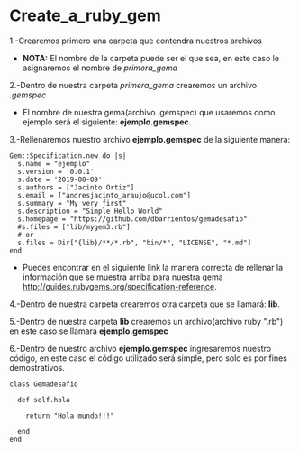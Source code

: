 # Create_a_ruby_gem

1.-Crearemos primero una carpeta que contendra nuestros archivos 

+ __NOTA:__ El nombre de la carpeta puede ser el que sea, en este caso le asignaremos el nombre de *primera_gema*

2.-Dentro de nuestra carpeta *primera_gema* crearemos un archivo *.gemspec*
+ El nombre de nuestra gema(archivo .gemspec) que usaremos como ejemplo será el siguiente: __ejemplo.gemspec__.

3.-Rellenaremos nuestro archivo __ejemplo.gemspec__ de la siguiente manera:
   
    Gem::Specification.new do |s|
      s.name = "ejemplo"
      s.version = '0.0.1'
      s.date = '2019-08-09'
      s.authors = ["Jacinto Ortiz"]
      s.email = ["andresjacinto_araujo@ucol.com"]
      s.summary = "My very first"
      s.description = "Simple Hello World"
      s.homepage = "https://github.com/dbarrientos/gemadesafio"
      #s.files = ["lib/mygem3.rb"]
      # or
      s.files = Dir["{lib}/**/*.rb", "bin/*", "LICENSE", "*.md"]
    end


+ Puedes encontrar en el siguiente link la manera correcta de rellenar la información que se muestra arriba para nuestra gema http://guides.rubygems.org/specification-reference.


4.-Dentro de nuestra carpeta crearemos otra carpeta que se llamará: __lib__.

5.-Dentro de nuestra carpeta __lib__ crearemos un archivo(archivo ruby ".rb") en este caso se llamará __ejemplo.gemspec__

6.-Dentro de nuestro archivo __ejemplo.gemspec__ ingresaremos nuestro código, en este caso el código utilizado será simple, pero solo es por fines demostrativos.

    class Gemadesafio
       
      def self.hola
        
        return "Hola mundo!!!"
        
      end
    end
   



  
